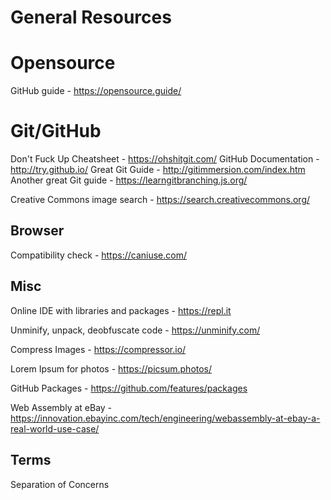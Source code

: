 # General Resources

# Opensource

GitHub guide - https://opensource.guide/ 

# Git/GitHub

Don't Fuck Up Cheatsheet - https://ohshitgit.com/
GitHub Documentation - http://try.github.io/
Great Git Guide - http://gitimmersion.com/index.htm
Another great Git guide - https://learngitbranching.js.org/

Creative Commons image search - https://search.creativecommons.org/

## Browser

Compatibility check - https://caniuse.com/

## Misc 

Online IDE with libraries and packages - https://repl.it

Unminify, unpack, deobfuscate code - https://unminify.com/

Compress Images - https://compressor.io/

Lorem Ipsum for photos - https://picsum.photos/

GitHub Packages - https://github.com/features/packages

Web Assembly at eBay - https://innovation.ebayinc.com/tech/engineering/webassembly-at-ebay-a-real-world-use-case/

## Terms

Separation of Concerns

